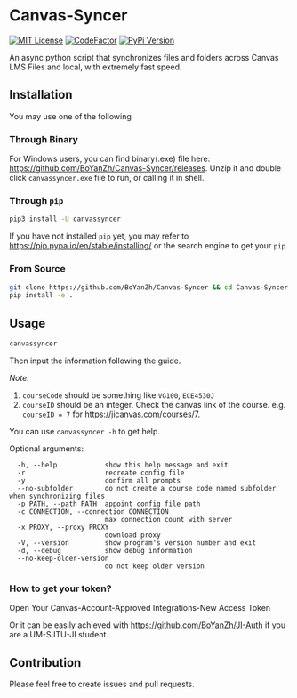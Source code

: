 # Canvas-Syncer

[![MIT License](https://img.shields.io/pypi/l/canvassyncer)](https://github.com/BoYanZh/Canvas-Syncer/blob/master/LICENSE)
[![CodeFactor](https://www.codefactor.io/repository/github/boyanzh/canvas-syncer/badge)](https://www.codefactor.io/repository/github/boyanzh/canvas-syncer)
[![PyPi Version](https://img.shields.io/pypi/v/canvassyncer)](https://pypi.org/pypi/canvassyncer)

An async python script that synchronizes files and folders across Canvas LMS Files and local, with extremely fast speed.

## Installation

You may use one of the following

### Through Binary

For Windows users, you can find binary(.exe) file here: <https://github.com/BoYanZh/Canvas-Syncer/releases>. Unzip it and double click `canvassyncer.exe` file to run, or calling it in shell.

### Through `pip`

```bash
pip3 install -U canvassyncer
```

If you have not installed `pip` yet, you may refer to <https://pip.pypa.io/en/stable/installing/> or the search engine to get your `pip`.

### From Source

```bash
git clone https://github.com/BoYanZh/Canvas-Syncer && cd Canvas-Syncer
pip install -e .
```

## Usage

```bash
canvassyncer
```

Then input the information following the guide.

*Note:*
1. `courseCode` should be something like `VG100`, `ECE4530J`
2. `courseID` should be an integer. Check the canvas link of the course. e.g. `courseID = 7` for <https://jicanvas.com/courses/7>.

You can use `canvassyncer -h` to get help.

Optional arguments:

```text
  -h, --help            show this help message and exit
  -r                    recreate config file
  -y                    confirm all prompts
  --no-subfolder        do not create a course code named subfolder when synchronizing files
  -p PATH, --path PATH  appoint config file path
  -c CONNECTION, --connection CONNECTION
                        max connection count with server
  -x PROXY, --proxy PROXY
                        download proxy
  -V, --version         show program's version number and exit
  -d, --debug           show debug information
  --no-keep-older-version
                        do not keep older version
```

### How to get your token?

Open Your Canvas-Account-Approved Integrations-New Access Token

Or it can be easily achieved with <https://github.com/BoYanZh/JI-Auth> if you are a UM-SJTU-JI student.


## Contribution

Please feel free to create issues and pull requests.
